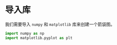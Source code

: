# 导入库

我们需要导入 `numpy` 和 `matplotlib` 库来创建一个箭袋图。

```python
import numpy as np
import matplotlib.pyplot as plt
```
